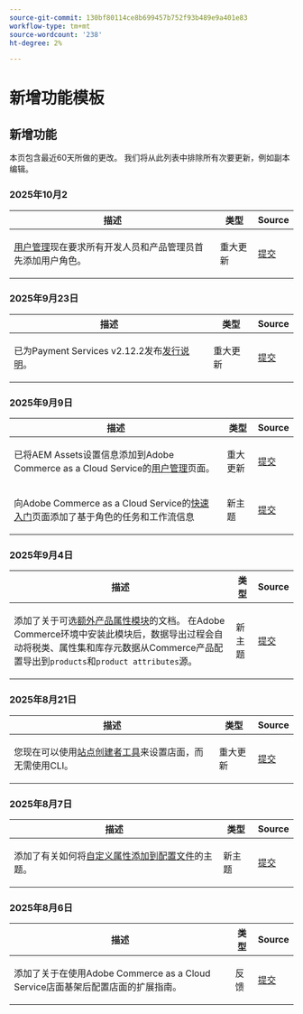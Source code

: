 ```yaml
---
source-git-commit: 130bf80114ce8b699457b752f93b489e9a401e83
workflow-type: tm+mt
source-wordcount: '238'
ht-degree: 2%

---
```

# 新增功能模板

## 新增功能

本页包含最近60天所做的更改。 我们将从此列表中排除所有次要更新，例如副本编辑。

### 2025年10月2

<table style="table-layout:auto;">
  <thead>
    <tr>
      <th>描述</th>
      <th>类型</th>
      <th>Source</th>
    </tr>
  </thead>
  <tbody>
    <tr>
      <td><p><a href="https://experienceleague.adobe.com/en/docs/commerce/cloud-service/user-management">用户管理</a>现在要求所有开发人员和产品管理员首先添加用户角色。</p>
</td>
      <td>
        重大更新
      </td>
      <td><a href="https://github.com/AdobeDocs/commerce.en/commit/e12b4c18cacd43d73ced180a62d7162a745ced56">提交</a></td>
    </tr>
  </tbody>
</table>

### 2025年9月23日

<table style="table-layout:auto;">
  <thead>
    <tr>
      <th>描述</th>
      <th>类型</th>
      <th>Source</th>
    </tr>
  </thead>
  <tbody>
    <tr>
      <td><p>已为Payment Services v2.12.2发布<a href="https://experienceleague.adobe.com/en/docs/commerce/payment-services/release-notes">发行说明</a>。</p>
</td>
      <td>
        重大更新
      </td>
      <td><a href="https://github.com/AdobeDocs/commerce.en/commit/1e5ee370bf91d33f35585d2d64b393fede721ce6">提交</a></td>
    </tr>
  </tbody>
</table>

### 2025年9月9日

<table style="table-layout:auto;">
  <thead>
    <tr>
      <th>描述</th>
      <th>类型</th>
      <th>Source</th>
    </tr>
  </thead>
  <tbody>
    <tr>
      <td><p>已将AEM Assets设置信息添加到Adobe Commerce as a Cloud Service的<a href="https://experienceleague.adobe.com/en/docs/commerce/cloud-service/user-management">用户管理</a>页面。</p>
</td>
      <td>
        重大更新
      </td>
      <td><a href="https://github.com/AdobeDocs/commerce.en/commit/acce1aad405e74b1171faddf7f0d6681bd0a048d">提交</a></td>
    </tr>
    <tr>
      <td><p>向Adobe Commerce as a Cloud Service的<a href="https://experienceleague.adobe.com/en/docs/commerce/cloud-service/getting-started">快速入门</a>页面添加了基于角色的任务和工作流信息</p>
</td>
      <td>
        新主题
      </td>
      <td><a href="https://github.com/AdobeDocs/commerce.en/commit/f62434c55d21f65568af422bd278e6ed917b805b">提交</a></td>
    </tr>
  </tbody>
</table>

### 2025年9月4日

<table style="table-layout:auto;">
  <thead>
    <tr>
      <th>描述</th>
      <th>类型</th>
      <th>Source</th>
    </tr>
  </thead>
  <tbody>
    <tr>
      <td><p>添加了关于可选<a href="https://experienceleague.adobe.com/en/docs/commerce/saas-data-export/extensibility/add-tax-attribute-set-inventory-attributes">额外产品属性模块</a>的文档。 在Adobe Commerce环境中安装此模块后，数据导出过程会自动将税类、属性集和库存元数据从Commerce产品配置导出到<code class="language-plaintext highlighter-rouge">products</code>和<code class="language-plaintext highlighter-rouge">product attributes</code>源。</p>
</td>
      <td>
        新主题
      </td>
      <td><a href="https://github.com/AdobeDocs/commerce.en/commit/a77c6bd98622488214d89a077e1dfaa8338108fd">提交</a></td>
    </tr>
  </tbody>
</table>

### 2025年8月21日

<table style="table-layout:auto;">
  <thead>
    <tr>
      <th>描述</th>
      <th>类型</th>
      <th>Source</th>
    </tr>
  </thead>
  <tbody>
    <tr>
      <td><p>您现在可以使用<a href="https://experienceleague.adobe.com/en/docs/commerce/cloud-service/storefront">站点创建者工具</a>来设置店面，而无需使用CLI。</p>
</td>
      <td>
        重大更新
      </td>
      <td><a href="https://github.com/AdobeDocs/commerce.en/commit/bf3954af26fba0aa943261a0673166c0537e692e">提交</a></td>
    </tr>
  </tbody>
</table>

### 2025年8月7日

<table style="table-layout:auto;">
  <thead>
    <tr>
      <th>描述</th>
      <th>类型</th>
      <th>Source</th>
    </tr>
  </thead>
  <tbody>
    <tr>
      <td><p>添加了有关如何将<a href="https://experienceleague.adobe.com/en/docs/commerce/data-connection/customize-data/custom-identities">自定义属性添加到配置文件</a>的主题。</p>
</td>
      <td>
        新主题
      </td>
      <td><a href="https://github.com/AdobeDocs/commerce.en/commit/403b15368c52f3965e65a9175c82c2f6cd1773bb">提交</a></td>
    </tr>
  </tbody>
</table>

### 2025年8月6日

<table style="table-layout:auto;">
  <thead>
    <tr>
      <th>描述</th>
      <th>类型</th>
      <th>Source</th>
    </tr>
  </thead>
  <tbody>
    <tr>
      <td><p>添加了关于在使用Adobe Commerce as a Cloud Service店面基架后配置店面的扩展指南。</p>
</td>
      <td>
        反馈
      </td>
      <td><a href="https://github.com/AdobeDocs/commerce.en/commit/ad0c36006a01491aee1ca1643c6a3ab63f39f7e4">提交</a></td>
    </tr>
  </tbody>
</table>
